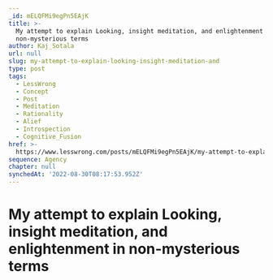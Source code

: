 ```yaml
---
_id: mELQFMi9egPn5EAjK
title: >-
  My attempt to explain Looking, insight meditation, and enlightenment in
  non-mysterious terms
author: Kaj_Sotala
url: null
slug: my-attempt-to-explain-looking-insight-meditation-and
type: post
tags:
  - LessWrong
  - Concept
  - Post
  - Meditation
  - Rationality
  - Alief
  - Introspection
  - Cognitive_Fusion
href: >-
  https://www.lesswrong.com/posts/mELQFMi9egPn5EAjK/my-attempt-to-explain-looking-insight-meditation-and
sequence: Agency
chapter: null
synchedAt: '2022-08-30T08:17:53.952Z'
---
```

# My attempt to explain Looking, insight meditation, and enlightenment in non-mysterious terms


